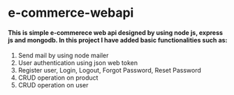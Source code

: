 # e-commerce-webapi
#### This is simple e-commerece web api designed by using node js, express js and mongodb. In this project I have added basic functionalities such as:
1. Send mail by using node mailer
2. User authentication using json web token
3. Register user, Login, Logout, Forgot Password, Reset Password
4. CRUD operation on product
5. CRUD operation on user
